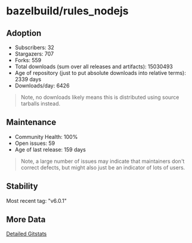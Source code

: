 # bazelbuild/rules_nodejs

## Adoption

- Subscribers: 32
- Stargazers: 707
- Forks: 559
- Total downloads (sum over all releases and artifacts): 15030493
- Age of repository (just to put absolute downloads into relative terms): 2339 days
- Downloads/day: 6426

> Note, no downloads likely means this is distributed using source tarballs instead.

## Maintenance

- Community Health: 100%
- Open issues: 59
- Age of last release: 159 days

> Note, a large number of issues may indicate that maintainers don't correct defects, but might also
> just be an indicator of lots of users.

## Stability

Most recent tag: "v6.0.1"

## More Data

[Detailed Gitstats](/bazel-catalog/gitstats/bazelbuild/rules_nodejs)


